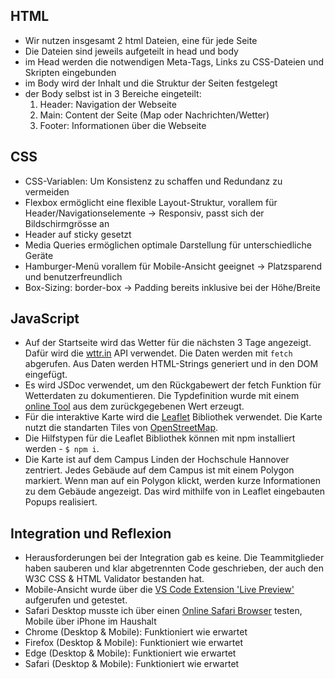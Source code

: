 ## HTML
- Wir nutzen insgesamt 2 html Dateien, eine für jede Seite
- Die Dateien sind jeweils aufgeteilt in head und body
- im Head werden die notwendigen Meta-Tags, Links zu CSS-Dateien und Skripten eingebunden
- im Body wird der Inhalt und die Struktur der Seiten festgelegt
- der Body selbst ist in 3 Bereiche eingeteilt:
    1. Header: Navigation der Webseite
    2. Main: Content der Seite (Map oder Nachrichten/Wetter)
    3. Footer: Informationen über die Webseite

## CSS

 - CSS-Variablen: Um Konsistenz zu schaffen und Redundanz zu vermeiden
 - Flexbox ermöglicht eine flexible Layout-Struktur, vorallem für Header/Navigationselemente
   -> Responsiv, passt sich der Bildschirmgrösse an
 - Header auf sticky gesetzt
 - Media Queries ermöglichen optimale Darstellung für unterschiedliche Geräte
 - Hamburger-Menü vorallem für Mobile-Ansicht geeignet
   -> Platzsparend und benutzerfreundlich
 - Box-Sizing: border-box
   -> Padding bereits inklusive bei der Höhe/Breite

## JavaScript

 - Auf der Startseite wird das Wetter für die nächsten 3 Tage angezeigt. Dafür wird die [wttr.in](https://github.com/chubin/wttr.in) API verwendet. Die Daten werden mit `fetch` abgerufen. Aus Daten werden HTML-Strings generiert und in den DOM eingefügt.
 - Es wird JSDoc verwendet, um den Rückgabewert der fetch Funktion für Wetterdaten zu dokumentieren. Die Typdefinition wurde mit einem [online Tool](https://transform.tools/json-to-jsdoc) aus dem zurückgegebenen Wert erzeugt.
 - Für die interaktive Karte wird die [Leaflet](https://leafletjs.com/) Bibliothek verwendet. Die Karte nutzt die standarten Tiles von [OpenStreetMap](https://www.openstreetmap.org/).
 - Die Hilfstypen für die Leaflet Bibliothek können mit npm installiert werden - `$ npm i`. 
 - Die Karte ist auf dem Campus Linden der Hochschule Hannover zentriert. Jedes Gebäude auf dem Campus ist mit einem Polygon markiert. Wenn man auf ein Polygon klickt, werden kurze Informationen zu dem Gebäude angezeigt. Das wird mithilfe von in Leaflet eingebauten Popups realisiert.

## Integration und Reflexion

 - Herausforderungen bei der Integration gab es keine. Die Teammitglieder haben sauberen und klar abgetrennten Code geschrieben, der auch den W3C CSS & HTML Validator bestanden hat.
 - Mobile-Ansicht wurde über die [VS Code Extension 'Live Preview'](https://marketplace.visualstudio.com/items?itemName=ms-vscode.live-server) aufgerufen und getestet.
 - Safari Desktop musste ich über einen [Online Safari Browser](https://www.browserling.com/safari-testing) testen, Mobile über iPhone im Haushalt
 - Chrome (Desktop & Mobile): Funktioniert wie erwartet
 - Firefox (Desktop & Mobile): Funktioniert wie erwartet
 - Edge (Desktop & Mobile): Funktioniert wie erwartet
 - Safari (Desktop & Mobile): Funktioniert wie erwartet
